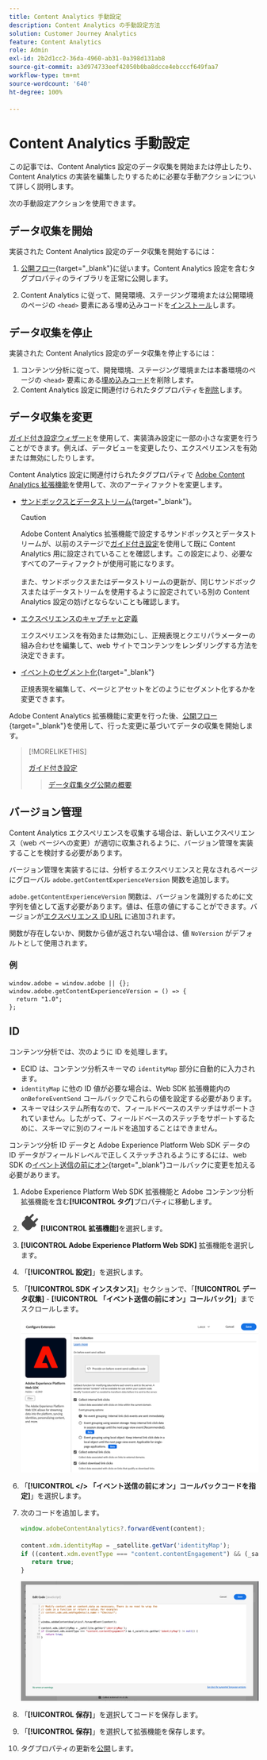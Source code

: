```yaml
---
title: Content Analytics 手動設定
description: Content Analytics の手動設定方法
solution: Customer Journey Analytics
feature: Content Analytics
role: Admin
exl-id: 2b2d1cc2-36da-4960-ab31-0a398d131ab8
source-git-commit: a3d974733eef42050b0ba8dcce4ebcccf649faa7
workflow-type: tm+mt
source-wordcount: '640'
ht-degree: 100%

---
```


# Content Analytics 手動設定

この記事では、Content Analytics 設定のデータ収集を開始または停止したり、Content Analytics の実装を編集したりするために必要な手動アクションについて詳しく説明します。

次の手動設定アクションを使用できます。

## データ収集を開始

実装された Content Analytics 設定のデータ収集を開始するには：

1. [公開フロー](https://experienceleague.adobe.com/ja/docs/experience-platform/tags/publish/overview){target="_blank"}に従います。Content Analytics 設定を含むタグプロパティのライブラリを正常に公開します。

1. Content Analytics に従って、開発環境、ステージング環境または公開環境のページの `<head>` 要素にある埋め込みコードを[インストール](https://experienceleague.adobe.com/ja/docs/experience-platform/tags/publish/environments/environments#installation)します。


## データ収集を停止

実装された Content Analytics 設定のデータ収集を停止するには：

1. コンテンツ分析に従って、開発環境、ステージング環境または本番環境のページの `<head>` 要素にある[埋め込みコード](https://experienceleague.adobe.com/ja/docs/experience-platform/tags/publish/environments/environments)を削除します。
1. Content Analytics 設定に関連付けられたタグプロパティを[削除](https://experienceleague.adobe.com/ja/docs/experience-platform/tags/publish/overview)します。



## データ収集を変更

[ガイド付き設定ウィザード](guided.md)を使用して、実装済み設定に一部の小さな変更を行うことができます。例えば、データビューを変更したり、エクスペリエンスを有効または無効にしたりします。

Content Analytics 設定に関連付けられたタグプロパティで [Adobe Content Analytics 拡張機能](https://experienceleague.adobe.com/ja/docs/experience-platform/tags/extensions/client/content-analytics/overview)を使用して、次のアーティファクトを変更します。

* [サンドボックスとデータストリーム](https://experienceleague.adobe.com/ja/docs/experience-platform/tags/extensions/client/content-analytics/overview#configure-datastreams){target="_blank"}。

  >[!CAUTION]
  >
  >Adobe Content Analytics 拡張機能で設定するサンドボックスとデータストリームが、以前のステージで[ガイド付き設定](guided.md)を使用して既に Content Analytics 用に設定されていることを確認します。この設定により、必要なすべてのアーティファクトが使用可能になります。<br/><br/>また、サンドボックスまたはデータストリームの更新が、同じサンドボックスまたはデータストリームを使用するように設定されている別の Content Analytics 設定の妨げとならないことも確認します。
  >

* [エクスペリエンスのキャプチャと定義](https://experienceleague.adobe.com/ja/docs/experience-platform/tags/extensions/client/content-analytics/overview?lang=ja#configure-experience-capture-and-definition)

  エクスペリエンスを有効または無効にし、正規表現とクエリパラメーターの組み合わせを編集して、web サイトでコンテンツをレンダリングする方法を決定できます。

* [イベントのセグメント化](https://experienceleague.adobe.com/ja/docs/experience-platform/tags/extensions/client/content-analytics/overview#configure-event-segmenting){target="_blank"}

  正規表現を編集して、ページとアセットをどのようにセグメント化するかを変更できます。


Adobe Content Analytics 拡張機能に変更を行った後、[公開フロー](https://experienceleague.adobe.com/ja/docs/experience-platform/tags/publish/overview){target="_blank"}を使用して、行った変更に基づいてデータの収集を開始します。



>[!MORELIKETHIS]
>
>[ガイド付き設定](guided.md)
>>[データ収集タグ公開の概要](https://experienceleague.adobe.com/ja/docs/experience-platform/tags/publish/overview)
>


## バージョン管理

Content Analytics エクスペリエンスを収集する場合は、新しいエクスペリエンス（web ページへの変更）が適切に収集されるように、バージョン管理を実装することを検討する必要があります。

バージョン管理を実装するには、分析するエクスペリエンスと見なされるページにグローバル `adobe.getContentExperienceVersion` 関数を追加します。

`adobe.getContentExperienceVersion` 関数は、バージョンを識別するために文字列を値として返す必要があります。値は、任意の値にすることができます。バージョンが[エクスペリエンス ID URL](/help/content-analytics/report/components.md#experience-metadata) に追加されます。

関数が存在しないか、関数から値が返されない場合は、値 `NoVersion` がデフォルトとして使用されます。

### 例

```
window.adobe = window.adobe || {};
window.adobe.getContentExperienceVersion = () => {
  return "1.0";
};
```

## ID

コンテンツ分析では、次のように ID を処理します。

* ECID は、コンテンツ分析スキーマの `identityMap` 部分に自動的に入力されます。
* `identityMap` に他の ID 値が必要な場合は、Web SDK 拡張機能内の `onBeforeEventSend` コールバックでこれらの値を設定する必要があります。
* スキーマはシステム所有なので、フィールドベースのステッチはサポートされていません。したがって、フィールドベースのステッチをサポートするために、スキーマに別のフィールドを追加することはできません。


コンテンツ分析 ID データと Adobe Experience Platform Web SDK データの ID データがフィールドレベルで正しくステッチされるようにするには、web SDK の[イベント送信の前にオン](https://experienceleague.adobe.com/ja/docs/experience-platform/web-sdk/commands/configure/onbeforeeventsend){target="_blank"}コールバックに変更を加える必要があります。

1. Adobe Experience Platform Web SDK 拡張機能と Adobe コンテンツ分析拡張機能を含む&#x200B;**[!UICONTROL タグ]**&#x200B;プロパティに移動します。
1. ![プラグ](/help/assets/icons/Plug.svg) **[!UICONTROL 拡張機能]**&#x200B;を選択します。
1. **[!UICONTROL Adobe Experience Platform Web SDK]** 拡張機能を選択します。
1. 「**[!UICONTROL 設定]**」を選択します。
1. 「**[!UICONTROL SDK インスタンス]**」セクションで、「**[!UICONTROL データ収集]** - **[!UICONTROL 「イベント送信の前にオン」コールバック]**」までスクロールします。

   ![「イベント送信の前にオン」コールバック](/help/content-analytics/assets/onbeforeeventsendcallback.png)

1. 「**[!UICONTROL &lt;/> 「イベント送信の前にオン」コールバックコードを指定]**」を選択します。
1. 次のコードを追加します。

   ```javascript
   window.adobeContentAnalytics?.forwardEvent(content);
   
   content.xdm.identityMap = _satellite.getVar('identityMap');
   if ((content.xdm.eventType === "content.contentEngagement") && (_satellite.getVar('identityMap') != null)) {
      return true;
   }
   ```

   ![「イベント送信の前にオン」コールバック](/help/content-analytics/assets/onbeforeeventsendcallbackcode.png)

1. 「**[!UICONTROL 保存]**」を選択してコードを保存します。
1. 「**[!UICONTROL 保存]**」を選択して拡張機能を保存します。
1. タグプロパティの更新を[公開](https://experienceleague.adobe.com/ja/docs/experience-platform/tags/publish/overview)します。





